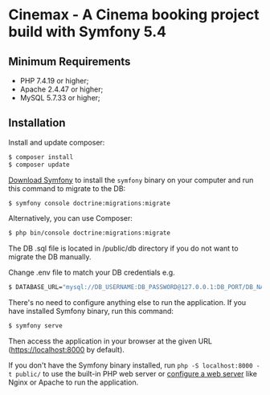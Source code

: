 Cinemax - A Cinema booking project build with Symfony 5.4
========================

Minimum Requirements
------------

  * PHP 7.4.19 or higher;
  * Apache 2.4.47 or higher;
  * MySQL 5.7.33 or higher;

Installation
------------

Install and update composer: 
```bash
$ composer install
$ composer update
```
[Download Symfony](https://symfony.com/download) to install the `symfony` binary on your computer and run
this command to migrate to the DB:
```bash
$ symfony console doctrine:migrations:migrate
```

Alternatively, you can use Composer:
```bash
$ php bin/console doctrine:migrations:migrate
```

The DB .sql file is located in /public/db directory if you do not want to migrate the DB manually.

Change .env file to match your DB credentials e.g.

```bash
$ DATABASE_URL="mysql://DB_USERNAME:DB_PASSWORD@127.0.0.1:DB_PORT/DB_NAME?serverVersion=8&charset=utf8mb4"
```

There's no need to configure anything else to run the application. If you have
installed Symfony binary, run this command:

```bash
$ symfony serve
```

Then access the application in your browser at the given URL (<https://localhost:8000> by default).

If you don't have the Symfony binary installed, run `php -S localhost:8000 -t public/`
to use the built-in PHP web server or [configure a web server](https://symfony.com/doc/current/setup/web_server_configuration.html) like Nginx or
Apache to run the application.

